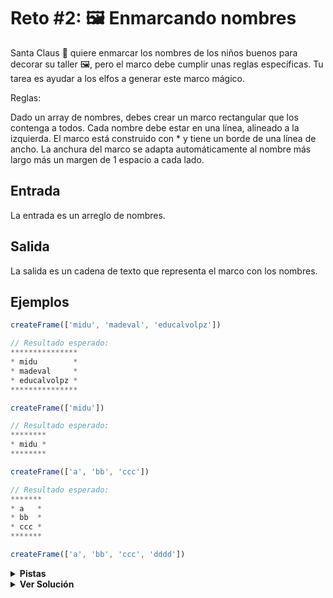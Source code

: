 # Reto #2: 🖼️ Enmarcando nombres

Santa Claus 🎅 quiere enmarcar los nombres de los niños buenos para decorar su taller 🖼️, pero el marco debe cumplir unas reglas específicas. Tu tarea es ayudar a los elfos a generar este marco mágico.

Reglas:

Dado un array de nombres, debes crear un marco rectangular que los contenga a todos.
Cada nombre debe estar en una línea, alineado a la izquierda.
El marco está construido con * y tiene un borde de una línea de ancho.
La anchura del marco se adapta automáticamente al nombre más largo más un margen de 1 espacio a cada lado.

## Entrada

La entrada es un arreglo de nombres.

## Salida

La salida es un cadena de texto que representa el marco con los nombres.

## Ejemplos

```ts
createFrame(['midu', 'madeval', 'educalvolpz'])

// Resultado esperado:
***************
* midu        *
* madeval     *
* educalvolpz *
***************

createFrame(['midu'])

// Resultado esperado:
********
* midu *
********

createFrame(['a', 'bb', 'ccc'])

// Resultado esperado:
*******
* a   *
* bb  *
* ccc *
*******

createFrame(['a', 'bb', 'ccc', 'dddd'])
```

<details>
  <summary><b>Pistas</b></summary>

- <details>
      <summary>Pista 1</summary>
      Encontrar el nombre más largo en el arreglo de nombres.
    </details>
  </details>

<details>
<summary><b>Ver Solución</b></summary>

Para resolver este problema, debes encontrar el nombre más largo en el arreglo de nombres, este sera la longitud de cada fila.

Luego, se va construyengo cada fila del marco con cada nombre y agregando espacios en blanco para completar la longitud de la fila.

Complejidad: `O(n * m)`, donde `n` es la cantidad de nombres y `m` es la longitud del nombre más largo.

```ts
function createFrame(names: string[]): string {
  let rowLength : number = 0;
  for(const name of names) {
    rowLength = Math.max(name.length + 4, rowLength);
  }

  let marco : string = `${"*".repeat(rowLength)}\n`;
  
  for(const name of names) {
    let row : string = `* ${name}${" ".repeat(rowLength - name.length - 3)}*\n`;
    marco += row;
  }
  
  return marco + "*".repeat(rowLength);
}
```

</details>
